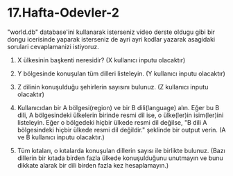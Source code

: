 # 17.Hafta-Odevler-2

"world.db" database'ini kullanarak isterseniz video derste oldugu gibi bir dongu icerisinde yaparak isterseniz de ayri ayri kodlar yazarak asagidaki sorulari cevaplamanizi istiyoruz.

1. X ülkesinin başkenti neresidir? (X kullanıcı inputu olacaktır)

2. Y bölgesinde konuşulan tüm dilleri listeleyin. (Y kullanıcı inputu olacaktır)

3. Z dilinin konuşulduğu şehirlerin sayısını bulunuz. (Z kullanıcı inputu olacaktır)

4. Kullanıcıdan bir A bölgesi(region) ve bir B dili(language) alın. Eğer bu B dili, A bölgesindeki ülkelerin birinde resmi dil ise, o ülke(ler)in isim(ler)ini listeleyin. Eğer o bölgedeki hiçbir ülkede resmi dil değilse, "B dili A bölgesindeki hiçbir ülkede resmi dil değildir." şeklinde bir output verin. (A ve B kullanıcı inputu olacaktır.)

5. Tüm kıtaları, o kıtalarda konuşulan dillerin sayısı ile birlikte bulunuz. (Bazı dillerin bir kıtada birden fazla ülkede konuşulduğunu unutmayın ve bunu dikkate alarak bir dili birden fazla kez hesaplamayın.)
